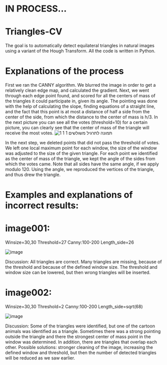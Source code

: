 # IN PROCESS...
# Triangles-CV
The goal is to automatically detect equilateral triangles in natural images using a variant of the Hough Transform.
All the code is written in Python.

# Explanations of the process
First we ran the CANNY algorithm. We blurred the image in order to get a relatively clean edge map, and calculated the gradient.
Next, we went through each edge point found, and scored for all the centers of mass of the triangles it could participate in, given its angle.
The pointing was done with the help of calculating the slope, finding equations of a straight line, and the fact that this point is at most a distance of half a side from the center of the side, from which the distance to the center of mass is h/3.
In the next picture you can see all the votes (threshold=10) for a certain picture, you can clearly see that the center of mass of the triangle will receive the most votes.
![‏‏תמונה לתרגיל משולשים 1 1 1](https://github.com/EinatLasry/Triangles-CV/assets/82314695/ad73e9b4-1798-4997-8bc6-e9ea9037037a)

In the next step, we deleted points that did not pass the threshold of votes. We left one local maximum point for each window, the size of the window was adjusted to the size of the given triangle.
For each point we identified as the center of mass of the triangle, we kept the angle of the sides from which the votes came. Note that all sides have the same angle, if we apply modulo 120.
Using the angle, we reproduced the vertices of the triangle, and thus drew the triangle.

# Examples and explanations of incorrect results:
# image001:
Winsize=30,30 Threshold=27  Canny:100-200 Length_side=26

![image](https://github.com/EinatLasry/Triangles-CV/assets/82314695/dab51f74-9fe0-4238-aadf-6ceaca3edcaa)

Discussion: All triangles are correct. Many triangles are missing, because of the threshold and because of the defined window size. The threshold and window size can be lowered, but then wrong triangles will be inserted.

# image002:
Winsize=30,30 Threshold=2 Canny:100-200 Length_side=sqrt(68)

![image](https://github.com/EinatLasry/Triangles-CV/assets/82314695/a20b16f6-735c-4a82-adbb-d7331624a544)

Discussion: Some of the triangles were identified, but one of the cartoon animals was identified as a triangle. Sometimes there was a strong pointing outside the triangle and there the strongest center of mass point in the window was determined. In addition, there are triangles that overlap each other. Possible solutions: stronger cleaning of the image, increasing the defined window and threshold, but then the number of detected triangles will be reduced as we saw earlier.

